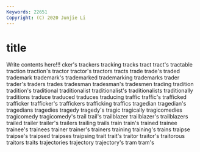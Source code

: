 ```yaml
---
Keywords: 22651
Copyright: (C) 2020 Junjie Li
---
```


# title

Write contents here!!!
cker's 
trackers 
tracking 
tracks 
tract 
tract's 
tractable 
traction 
traction's 
tractor
tractor's 
tractors 
tracts 
trade 
trade's 
traded 
trademark 
trademark's 
trademarked 
trademarking
trademarks 
trader 
trader's 
traders 
trades 
tradesman 
tradesman's 
tradesmen 
trading 
tradition
tradition's 
traditional 
traditionalist 
traditionalist's 
traditionalists 
traditionally 
traditions 
traduce 
traduced 
traduces
traducing 
traffic 
traffic's 
trafficked 
trafficker 
trafficker's 
traffickers 
trafficking 
traffics 
tragedian
tragedian's 
tragedians 
tragedies 
tragedy 
tragedy's 
tragic 
tragically 
tragicomedies 
tragicomedy 
tragicomedy's
trail 
trail's 
trailblazer 
trailblazer's 
trailblazers 
trailed 
trailer 
trailer's 
trailers 
trailing
trails 
train 
train's 
trained 
trainee 
trainee's 
trainees 
trainer 
trainer's 
trainers
training 
training's 
trains 
traipse 
traipse's 
traipsed 
traipses 
traipsing 
trait 
trait's
traitor 
traitor's 
traitorous 
traitors 
traits 
trajectories 
trajectory 
trajectory's 
tram 
tram's
